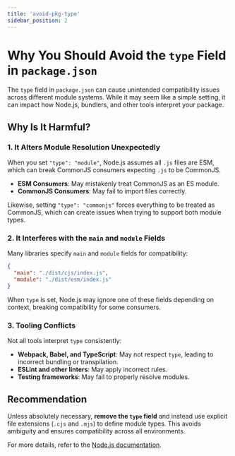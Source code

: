 ```yaml
---
title: 'avoid-pkg-type'
sidebar_position: 2
---
```


# Why You Should Avoid the `type` Field in `package.json`

The `type` field in `package.json` can cause unintended compatibility issues across different module systems. While it may seem like a simple setting, it can impact how Node.js, bundlers, and other tools interpret your package.

## Why Is It Harmful?

### 1. It Alters Module Resolution Unexpectedly
When you set `"type": "module"`, Node.js assumes all `.js` files are ESM, which can break CommonJS consumers expecting `.js` to be CommonJS.

- **ESM Consumers**: May mistakenly treat CommonJS as an ES module.
- **CommonJS Consumers**: May fail to import files correctly.

Likewise, setting `"type": "commonjs"` forces everything to be treated as CommonJS, which can create issues when trying to support both module types.

### 2. It Interferes with the `main` and `module` Fields
Many libraries specify `main` and `module` fields for compatibility:

```json
{
  "main": "./dist/cjs/index.js",
  "module": "./dist/esm/index.js"
}
```

When `type` is set, Node.js may ignore one of these fields depending on context, breaking compatibility for some consumers.

### 3. Tooling Conflicts
Not all tools interpret `type` consistently:

- **Webpack, Babel, and TypeScript**: May not respect `type`, leading to incorrect bundling or transpilation.
- **ESLint and other linters**: May apply incorrect rules.
- **Testing frameworks**: May fail to properly resolve modules.

## Recommendation

Unless absolutely necessary, **remove the `type` field** and instead use explicit file extensions (`.cjs` and `.mjs`) to define module types. This avoids ambiguity and ensures compatibility across all environments.

For more details, refer to the [Node.js documentation](https://nodejs.org/api/packages.html#packages_type).
